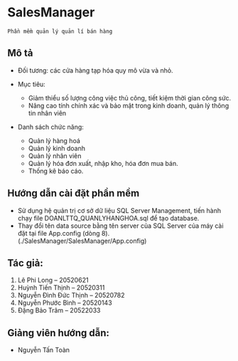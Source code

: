 # SalesManager

 `Phần mềm quản lý quản lí bán hàng`

## Mô tả

- Đối tương: các cửa hàng tạp hóa quy mô vừa và nhỏ.

- Mục tiêu:
  -	Giảm thiểu số lượng công việc thủ công, tiết kiệm thời gian công sức.
  -	Nâng cao tính chính xác và bảo mật trong kinh doanh, quản lý thông tin nhân viên
- Danh sách chức năng:
  - Quản lý hàng hoá
  - Quản lý kinh doanh
  - Quản lý nhân viên
  - Quản lý hóa đơn xuất, nhập kho, hóa đơn mua bán.
  - Thống kê báo cáo.
## Hướng dẫn cài đặt phần mềm
- Sử dụng hệ quản trị cơ sở dữ liệu SQL Server Management, tiến hành chạy file DOANLTTQ_QUANLYHANGHOA.sql để tạo database.
- Thay đổi tên data source bằng tên server của SQL Server của máy cài đặt tại file App.config (dòng 8). (./SalesManager/SalesManager/App.config)
## Tác giả:
  1.	Lê Phi Long – 20520621
  2.	Huỳnh Tiến Thịnh – 20520311
  3.	Nguyễn Đình Đức Thịnh – 20520782
  4.	Nguyễn Phước Bình – 20520143
  5.	Đặng Bảo Trâm – 20522033
## Giảng viên hướng dẫn:
  - Nguyễn Tấn Toàn
